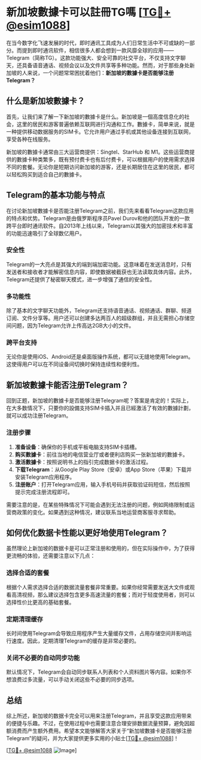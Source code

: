 # 新加坡數據卡可以註冊TG嗎 [[TG💪+ @esim1088](https://t.me/s/esim1088)]

在当今数字化飞速发展的时代，即时通讯工具成为人们日常生活中不可或缺的一部分。而提到即时通讯软件，相信很多人都会想到一款风靡全球的应用——Telegram（简称TG）。这款功能强大、安全可靠的社交平台，不仅支持文字聊天，还具备语音通话、视频会议以及文件共享等多种功能。然而，对于那些身处新加坡的人来说，一个问题常常困扰着他们：**新加坡的數據卡是否能够注册Telegram？**

## 什么是新加坡數據卡？

首先，让我们来了解一下新加坡的數據卡是什么。新加坡是一個高度信息化的社会，这里的居民和游客普遍依赖互联网进行沟通和工作。數據卡，简单来说，就是一种提供移动数据服务的SIM卡。它允许用户通过手机或其他设备连接到互联网，享受各种在线服务。

新加坡的數據卡通常由三大运营商提供：Singtel、StarHub 和 M1。这些运营商提供的數據卡种类繁多，既有预付费卡也有后付费卡，可以根据用户的使用需求选择不同的套餐。无论你是短期访问新加坡的游客，还是长期居住在这里的居民，都可以轻松购买到适合自己的數據卡。

## Telegram的基本功能与特点

在讨论新加坡數據卡是否能注册Telegram之前，我们先来看看Telegram这款应用的特点和优势。Telegram是由俄罗斯程序员Pavel Durov和他的团队开发的一款跨平台即时通讯软件。自2013年上线以来，Telegram以其强大的加密技术和丰富的功能迅速吸引了全球数亿用户。

### 安全性
Telegram的一大亮点是其强大的端到端加密功能。这意味着在发送消息时，只有发送者和接收者才能解密信息内容，即使数据被截获也无法读取具体内容。此外，Telegram还提供了秘密聊天模式，进一步增强了通信的安全性。

### 多功能性
除了基本的文字聊天功能外，Telegram还支持语音通话、视频通话、群聊、频道订阅、文件分享等。用户还可以创建多达两百人的超级群组，并且无需担心存储空间问题，因为Telegram允许上传高达2GB大小的文件。

### 跨平台支持
无论你是使用iOS、Android还是桌面版操作系统，都可以无缝地使用Telegram。这使得用户可以在不同设备间切换时保持连续性和便利性。

## 新加坡數據卡能否注册Telegram？

回到正题，新加坡的數據卡是否能够注册Telegram呢？答案是肯定的！实际上，在大多数情况下，只要你的設備支持SIM卡插入并且已經激活了有效的數據計劃，就可以成功注册Telegram。

### 注册步骤
1. **准备设备**：确保你的手机或平板电脑支持SIM卡插槽。
2. **购买數據卡**：前往当地的电信营业厅或者便利店购买一张新加坡的數據卡。
3. **激活數據卡**：按照说明书上的指引完成数据卡的激活过程。
4. **下载Telegram**：从Google Play Store（安卓）或App Store（苹果）下载并安装Telegram应用程序。
5. **注册账户**：打开Telegram应用，输入手机号码并获取验证码短信，然后按照提示完成注册流程即可。

需要注意的是，在某些特殊情况下可能会遇到无法注册的问题，例如网络限制或运营商政策的变化。如果遇到这种情况，建议联系当地运营商客服寻求帮助。

## 如何优化数据卡性能以更好地使用Telegram？

虽然理论上新加坡的数据卡是可以正常注册和使用的，但在实际操作中，为了获得更流畅的体验，还需要注意以下几点：

### 选择合适的套餐
根据个人需求选择合适的数据流量套餐非常重要。如果你经常需要发送大文件或观看高清视频，那么建议选择包含更多高速流量的套餐；而对于轻度使用者，则可以选择性价比更高的基础套餐。

### 定期清理缓存
长时间使用Telegram会导致应用程序产生大量缓存文件，占用存储空间并影响运行速度。因此，定期清理Telegram的缓存是非常必要的。

### 关闭不必要的自动同步功能
默认情况下，Telegram会自动同步联系人列表和个人资料图片等内容。如果你不想浪费过多流量，可以手动关闭这些不必要的同步选项。

## 总结

综上所述，新加坡的数据卡完全可以用来注册Telegram，并且享受这款应用带来的便捷与乐趣。不过，在使用过程中也需要注意合理安排数据流量预算，避免因超额消费而产生额外费用。希望本文能够解答大家关于“新加坡數據卡是否能够注册Telegram”的疑问，并为大家提供更多实用的小贴士[[TG💪+ @esim1088](https://t.me/s/esim1088)]！

[[TG💪+ @esim1088](https://t.me/s/esim1088) ![Image](https://i.postimg.cc/4NQfJmqS/Snipaste-2025-05-13-00-14-12.png)]